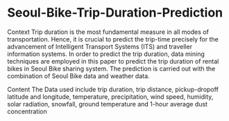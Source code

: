 # Seoul-Bike-Trip-Duration-Prediction

Context
Trip duration is the most fundamental measure in all modes of transportation. Hence, it is crucial to predict the trip-time precisely for the advancement of Intelligent Transport Systems (ITS) and traveller information systems. In order to predict the trip duration, data mining techniques are employed in this paper to predict the trip duration of rental bikes in Seoul Bike sharing system. The prediction is carried out with the combination of Seoul Bike data and weather data.

Content
The Data used include trip duration, trip distance, pickup-dropoff latitude and longitude, temperature, precipitation, wind speed, humidity, solar radiation, snowfall, ground temperature and 1-hour average dust concentration
